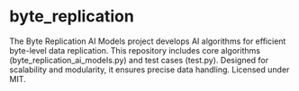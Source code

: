 # byte_replication
The Byte Replication AI Models project develops AI algorithms for efficient byte-level data replication. This repository includes core algorithms (byte_replication_ai_models.py) and test cases (test.py). Designed for scalability and modularity, it ensures precise data handling. Licensed under MIT.
